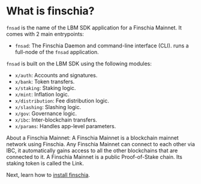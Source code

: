 <!--
order: 1
-->

# What is finschia?

`fnsad` is the name of the LBM SDK application for a Finschia Mainnet. It comes with 2 main entrypoints:

- `fnsad`: The Finschia Daemon and command-line interface (CLI). runs a full-node of the `fnsad` application.

`fnsad` is built on the LBM SDK using the following modules:

- `x/auth`: Accounts and signatures.
- `x/bank`: Token transfers.
- `x/staking`: Staking logic.
- `x/mint`: Inflation logic.
- `x/distribution`: Fee distribution logic.
- `x/slashing`: Slashing logic.
- `x/gov`: Governance logic.
- `x/ibc`: Inter-blockchain transfers.
- `x/params`: Handles app-level parameters.

About a Finschia Mainnet: A Finschia Mainnet is a blockchain mainnet network using Finschia. Any Finschia Mainnet can connect to each other via IBC, it automatically gains access to all the other blockchains that are connected to it. A Finschia Mainnet is a public Proof-of-Stake chain. Its staking token is called the Link.

Next, learn how to [install finschia](./installation.md).
